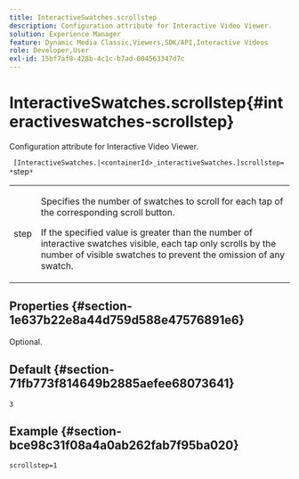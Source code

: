 ```yaml
---
title: InteractiveSwatches.scrollstep
description: Configuration attribute for Interactive Video Viewer.
solution: Experience Manager
feature: Dynamic Media Classic,Viewers,SDK/API,Interactive Videos
role: Developer,User
exl-id: 15bf7af8-428b-4c1c-b7ad-004563347d7c
---
```

# InteractiveSwatches.scrollstep{#interactiveswatches-scrollstep}

Configuration attribute for Interactive Video Viewer.

 ` [InteractiveSwatches.|<containerId>_interactiveSwatches.]scrollstep= *`step`*`

<table id="table_441553CD34C94A58A9D7CBF772DEDDB6"> 
 <tbody> 
  <tr> 
   <td colname="col1"> <p> <span class="codeph"><span class="varname"> step</span></span> </p> </td> 
   <td colname="col2"> <p>Specifies the number of swatches to scroll for each tap of the corresponding scroll button. </p> <p>If the specified value is greater than the number of interactive swatches visible, each tap only scrolls by the number of visible swatches to prevent the omission of any swatch. </p> </td> 
  </tr> 
 </tbody> 
</table>

## Properties {#section-1e637b22e8a44d759d588e47576891e6}

Optional.

## Default {#section-71fb773f814649b2885aefee68073641}

`3`

## Example {#section-bce98c31f08a4a0ab262fab7f95ba020}

```
scrollstep=1
```

